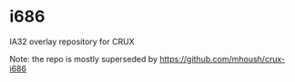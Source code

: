 i686
====

IA32 overlay repository for CRUX

Note: the repo is mostly superseded by https://github.com/mhoush/crux-i686

